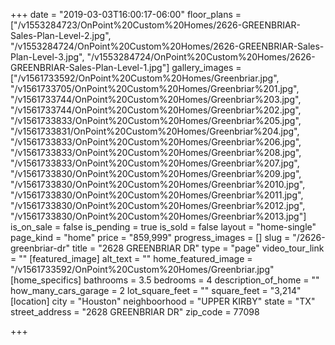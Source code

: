 +++
date = "2019-03-03T16:00:17-06:00"
floor_plans = ["/v1553284723/OnPoint%20Custom%20Homes/2626-GREENBRIAR-Sales-Plan-Level-2.jpg", "/v1553284724/OnPoint%20Custom%20Homes/2626-GREENBRIAR-Sales-Plan-Level-3.jpg", "/v1553284724/OnPoint%20Custom%20Homes/2626-GREENBRIAR-Sales-Plan-Level-1.jpg"]
gallery_images = ["/v1561733592/OnPoint%20Custom%20Homes/Greenbriar.jpg", "/v1561733705/OnPoint%20Custom%20Homes/Greenbriar%201.jpg", "/v1561733744/OnPoint%20Custom%20Homes/Greenbriar%203.jpg", "/v1561733744/OnPoint%20Custom%20Homes/Greenbriar%202.jpg", "/v1561733833/OnPoint%20Custom%20Homes/Greenbriar%205.jpg", "/v1561733831/OnPoint%20Custom%20Homes/Greenbriar%204.jpg", "/v1561733833/OnPoint%20Custom%20Homes/Greenbriar%206.jpg", "/v1561733833/OnPoint%20Custom%20Homes/Greenbriar%208.jpg", "/v1561733833/OnPoint%20Custom%20Homes/Greenbriar%207.jpg", "/v1561733830/OnPoint%20Custom%20Homes/Greenbriar%209.jpg", "/v1561733830/OnPoint%20Custom%20Homes/Greenbriar%2010.jpg", "/v1561733830/OnPoint%20Custom%20Homes/Greenbriar%2011.jpg", "/v1561733830/OnPoint%20Custom%20Homes/Greenbriar%2012.jpg", "/v1561733830/OnPoint%20Custom%20Homes/Greenbriar%2013.jpg"]
is_on_sale = false
is_pending = true
is_sold = false
layout = "home-single"
page_kind = "home"
price = "859,999"
progress_images = []
slug = "/2626-greenbriar-dr"
title = "2628 GREENBRIAR DR"
type = "page"
video_tour_link = ""
[featured_image]
alt_text = ""
home_featured_image = "/v1561733592/OnPoint%20Custom%20Homes/Greenbriar.jpg"
[home_specifics]
bathrooms = 3.5
bedrooms = 4
description_of_home = ""
how_many_cars_garage = 2
lot_square_feet = ""
square_feet = "3,214"
[location]
city = "Houston"
neighboorhood = "UPPER KIRBY"
state = "TX"
street_address = "2628 GREENBRIAR DR"
zip_code = 77098

+++
